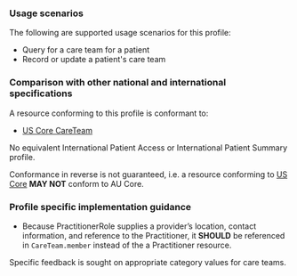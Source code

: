 ### Usage scenarios

The following are supported usage scenarios for this profile:

- Query for a care team for a patient
- Record or update a patient's care team


### Comparison with other national and international specifications

A resource conforming to this profile is conformant to:
- [US Core CareTeam](http://hl7.org/fhir/us/core/StructureDefinition-us-core-careteam.html)

No equivalent International Patient Access or International Patient Summary profile.

Conformance in reverse is not guaranteed, i.e. a resource conforming to [US Core](http://hl7.org/fhir/us/core) **MAY NOT** conform to AU Core.


### Profile specific implementation guidance
- Because PractitionerRole supplies a provider’s location, contact information, and reference to the Practitioner, it **SHOULD** be referenced in `CareTeam.member` instead of the a Practitioner resource.

<p class="stu-note">Specific feedback is sought on appropriate category values for care teams.</p>

